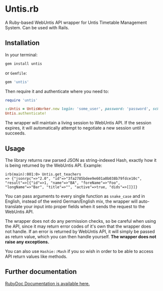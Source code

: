 # Untis.rb

A Ruby-based WebUntis API wrapper for Untis Timetable Management System. Can be used with Rails.

## Installation

In your terminal:
```sh
gem install untis
```
or `Gemfile`:
```ruby
gem 'untis'
```

Then require it and authenticate where you need to:
```ruby
require 'untis'

::Untis = UntisWorker.new login: 'some_user', password: 'password', school_name: 'Super School'
Untis.authenticate!
```

The wrapper will maintain a living session to WebUntis API. If the session expires, it will automatically attempt to negotiate a new session until it succeeds.

## Usage

The library returns raw parsed JSON as string-indexed Hash, exactly how it is being returned by the WebUntis API. Example:
```
irb(main):001:0> Untis.get_teachers
=> {"jsonrpc"=>"2.0", "id"=>"3fa2785bdee9e601a0b038b79fdce10c", "result"=>[{"id"=>1, "name"=>"BA", "foreName"=>"Foo", "longName"=>"Bar", "title"=>"", "active"=>true, "dids"=>[]}]}
```

You can pass arguments to every single function as `snake_case` and in English, instead of the weird German/English mix, the wrapper will auto-translate your input into proper fields when it sends the request to the WebUntis API.

The wrapper does not do any permission checks, so be careful when using the API, since it may return error codes of it's own that the wrapper does not handle. If an error is returned by WebUntis API, it will simply be passed as return value, which you can then handle yourself. **The wrapper does not raise any exceptions.**

You can also use `Hashie::Mash` if you so wish in order to be able to access API return values like methods.

## Further documentation

[RubyDoc Documentation is available here.](https://www.rubydoc.info/gems/untis)
